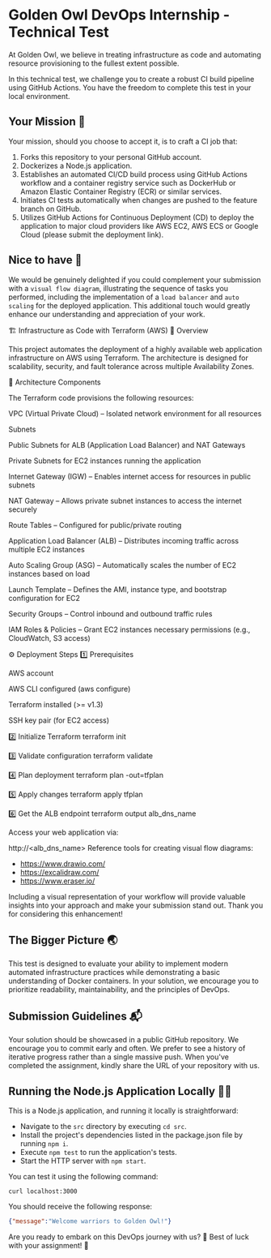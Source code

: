 # Golden Owl DevOps Internship - Technical Test
At Golden Owl, we believe in treating infrastructure as code and automating resource provisioning to the fullest extent possible. 

In this technical test, we challenge you to create a robust CI build pipeline using GitHub Actions. You have the freedom to complete this test in your local environment.

## Your Mission 🌟
Your mission, should you choose to accept it, is to craft a CI job that:
1. Forks this repository to your personal GitHub account.
2. Dockerizes a Node.js application.
3. Establishes an automated CI/CD build process using GitHub Actions workflow and a container registry service such as DockerHub or Amazon Elastic Container Registry (ECR) or similar services.
4. Initiates CI tests automatically when changes are pushed to the feature branch on GitHub.
5. Utilizes GitHub Actions for Continuous Deployment (CD) to deploy the application to major cloud providers like AWS EC2, AWS ECS or Google Cloud (please submit the deployment link).
## Nice to have 🎨
We would be genuinely delighted if you could complement your submission with a `visual flow diagram`, illustrating the sequence of tasks you performed, including the implementation of a `load balancer` and `auto scaling` for the deployed application. This additional touch would greatly enhance our understanding and appreciation of your work.

🏗️ Infrastructure as Code with Terraform (AWS)
📘 Overview

This project automates the deployment of a highly available web application infrastructure on AWS using Terraform.
The architecture is designed for scalability, security, and fault tolerance across multiple Availability Zones.

🧩 Architecture Components

The Terraform code provisions the following resources:

VPC (Virtual Private Cloud) – Isolated network environment for all resources

Subnets

Public Subnets for ALB (Application Load Balancer) and NAT Gateways

Private Subnets for EC2 instances running the application

Internet Gateway (IGW) – Enables internet access for resources in public subnets

NAT Gateway – Allows private subnet instances to access the internet securely

Route Tables – Configured for public/private routing

Application Load Balancer (ALB) – Distributes incoming traffic across multiple EC2 instances

Auto Scaling Group (ASG) – Automatically scales the number of EC2 instances based on load

Launch Template – Defines the AMI, instance type, and bootstrap configuration for EC2

Security Groups – Control inbound and outbound traffic rules

IAM Roles & Policies – Grant EC2 instances necessary permissions (e.g., CloudWatch, S3 access)

⚙️ Deployment Steps
1️⃣ Prerequisites

AWS account

AWS CLI configured (aws configure)

Terraform installed (>= v1.3)

SSH key pair (for EC2 access)

2️⃣ Initialize Terraform
terraform init

3️⃣ Validate configuration
terraform validate

4️⃣ Plan deployment
terraform plan -out=tfplan

5️⃣ Apply changes
terraform apply tfplan

6️⃣ Get the ALB endpoint
terraform output alb_dns_name


Access your web application via:

http://<alb_dns_name>
Reference tools for creating visual flow diagrams:
- https://www.drawio.com/
- https://excalidraw.com/
- https://www.eraser.io/
  
Including a visual representation of your workflow will provide valuable insights into your approach and make your submission stand out. Thank you for considering this enhancement! 
## The Bigger Picture 🌏
This test is designed to evaluate your ability to implement modern automated infrastructure practices while demonstrating a basic understanding of Docker containers. In your solution, we encourage you to prioritize readability, maintainability, and the principles of DevOps.

 ## Submission Guidelines 📬
Your solution should be showcased in a public GitHub repository. We encourage you to commit early and often. We prefer to see a history of iterative progress rather than a single massive push. When you've completed the assignment, kindly share the URL of your repository with us.

 ## Running the Node.js Application Locally  🏃‍♂️
 This is a Node.js application, and running it locally is straightforward:
- Navigate to the `src` directory by executing `cd src`.
- Install the project's dependencies listed in the package.json file by running `npm i`.
- Execute `npm test` to run the application's tests.
- Start the HTTP server with `npm start`.

You can test it using the following command:
  
```shell
curl localhost:3000
```
You should receive the following response:
```json
{"message":"Welcome warriors to Golden Owl!"}
```

Are you ready to embark on this DevOps journey with us? 🚀 Best of luck with your assignment! 🌟